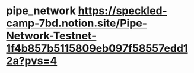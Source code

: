 # pipe_network https://speckled-camp-7bd.notion.site/Pipe-Network-Testnet-1f4b857b5115809eb097f58557edd12a?pvs=4
